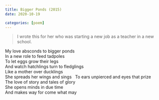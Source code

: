 ```yaml
---
title: Bigger Ponds (2015)
date: 2020-10-19 

categories: [poem]
---
```


> I wrote this for her who was starting a new job as a teacher in a new school. 

My love absconds to bigger ponds  
In a new role to feed tadpoles  
To let eggs grow their legs  
And watch hatchlings turn to fledglings  
Like a mother over ducklings  
She spreads her wings and sings    
To ears unpierced and eyes that prize  
The love of story and tales of glory  
She opens minds in due time  
And makes way for come what may  


